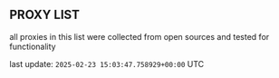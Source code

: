## PROXY LIST

all proxies in this list were collected from open sources and tested for functionality

last update: `2025-02-23 15:03:47.758929+00:00` UTC